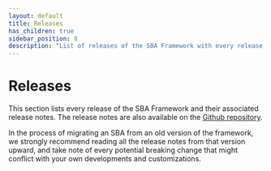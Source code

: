 ```yaml
---
layout: default
title: Releases
has_children: true
sidebar_position: 8
description: "List of releases of the SBA Framework with every release note"
---
```


# Releases

This section lists every release of the SBA Framework and their associated release notes. The release notes are also available on the [Github repository](https://github.com/sinequa/sba-angular/releases).

In the process of migrating an SBA from an old version of the framework, we strongly recommend reading all the release notes from that version upward, and take note of every potential breaking change that might conflict with your own developments and customizations.
